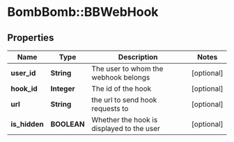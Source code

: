 # BombBomb::BBWebHook

## Properties
Name | Type | Description | Notes
------------ | ------------- | ------------- | -------------
**user_id** | **String** | The user to whom the webhook belongs | [optional] 
**hook_id** | **Integer** | The id of the hook | [optional] 
**url** | **String** | the url to send hook requests to | [optional] 
**is_hidden** | **BOOLEAN** | Whether the hook is displayed to the user | [optional] 


